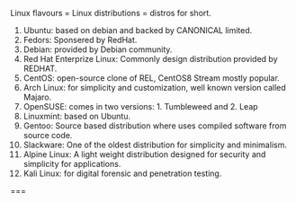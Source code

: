 Linux flavours = Linux distributions = distros for short.

1. Ubuntu: based on debian and backed by CANONICAL limited.
2. Fedors: Sponsered by RedHat.
3. Debian: provided by Debian community.
4. Red Hat Enterprize Linux: Commonly design distribution provided by REDHAT.
5. CentOS: open-source clone of REL, CentOS8 Stream mostly popular.
6. Arch Linux: for simplicity and customization, well known version called Majaro.
7. OpenSUSE: comes in two versions: 1. Tumbleweed and 2. Leap
8. Linuxmint: based on Ubuntu.
9. Gentoo: Source based distribution where uses compiled software from source code.
10. Slackware: One of the oldest distribution for simplicity and minimalism.
11. Alpine Linux: A light weight distribution designed for security and simplicity for applications.
12. Kali Linux: for digital forensic and penetration testing.

===
